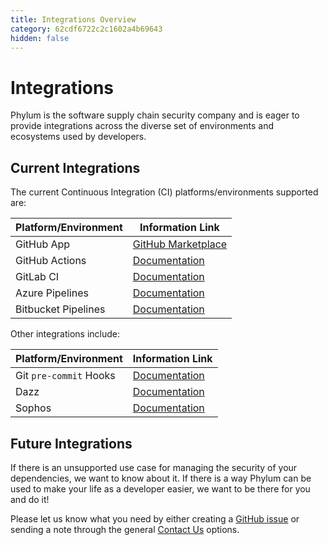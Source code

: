 ```yaml
---
title: Integrations Overview
category: 62cdf6722c2c1602a4b69643
hidden: false
---
```

# Integrations

Phylum is the software supply chain security company and is eager to provide
integrations across the diverse set of environments and ecosystems used by developers.

## Current Integrations

The current Continuous Integration (CI) platforms/environments supported are:

| Platform/Environment | Information Link |
| -------------------- | ---------------- |
| GitHub App | [GitHub Marketplace][github_app_docs] |
| GitHub Actions | [Documentation][github_action_docs] |
| GitLab CI | [Documentation][gitlab_docs] |
| Azure Pipelines | [Documentation][azure_docs] |
| Bitbucket Pipelines | [Documentation][bb_pipelines_docs] |

Other integrations include:

| Platform/Environment | Information Link |
| -------------------- | ---------------- |
| Git `pre-commit` Hooks | [Documentation][precommit_docs] |
| Dazz | [Documentation][dazz_docs] |
| Sophos | [Documentation][sophos_docs] |

[github_app_docs]: https://github.com/marketplace/phylum-io
[github_action_docs]: https://docs.phylum.io/docs/github_actions
[gitlab_docs]: https://docs.phylum.io/docs/gitlab_ci
[azure_docs]: https://docs.phylum.io/docs/azure_pipelines
[bb_pipelines_docs]: https://docs.phylum.io/docs/bitbucket_pipelines
[precommit_docs]: https://docs.phylum.io/docs/git_precommit
[dazz_docs]: https://docs.phylum.io/docs/dazz
[sophos_docs]: https://docs.phylum.io/docs/sophos

## Future Integrations

If there is an unsupported use case for managing the security of your dependencies,
we want to know about it. If there is a way Phylum can be used to make your life
as a developer easier, we want to be there for you and do it!

Please let us know what you need by either creating a [GitHub issue][github_issue]
or sending a note through the general [Contact Us][support] options.

[github_issue]: https://github.com/phylum-dev/phylum-ci/issues
[support]: https://docs.phylum.io/docs/contact_us
